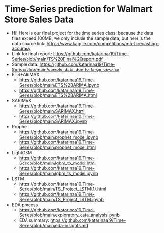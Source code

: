 # Time-Series prediction for Walmart Store Sales Data
- Hi! Here is our final project for the time series class; because the data files exceed 100MB, we only include the sample data, but here is the data source link: https://www.kaggle.com/competitions/m5-forecasting-accuracy
- Link for final report: https://github.com/katarinaa19/Time-Series/blob/main/TS%20Final%20report.pdf
- Sample data: https://github.com/katarinaa19/Time-Series/blob/main/sample_data_due_to_large_csv.xlsx
- ETS+ARIMAX
    - https://github.com/katarinaa19/Time-Series/blob/main/ETS%2BARIMA.ipynb
    - https://github.com/katarinaa19/Time-Series/blob/main/ETS%2BARIMA.html
- SARIMAX
    - https://github.com/katarinaa19/Time-Series/blob/main/SARIMAX.html
    - https://github.com/katarinaa19/Time-Series/blob/main/SARIMAX.ipynb
- Prophet
    - https://github.com/katarinaa19/Time-Series/blob/main/prophet_model.ipynb
    - https://github.com/katarinaa19/Time-Series/blob/main/prophet_model.html
- LightGBM
  - https://github.com/katarinaa19/Time-Series/blob/main/lgbm_ts_model.html
  - https://github.com/katarinaa19/Time-Series/blob/main/lgbm_ts_model.ipynb
- LSTM
  - https://github.com/katarinaa19/Time-Series/blob/main/TS_Project_LSTM(1).html
  - https://github.com/katarinaa19/Time-Series/blob/main/TS_Project_LSTM.ipynb
- EDA process
    - https://github.com/katarinaa19/Time-Series/blob/main/exploratory_data_analysis.ipynb
    - EDA summary: https://github.com/katarinaa19/Time-Series/blob/main/eda-insights.md
